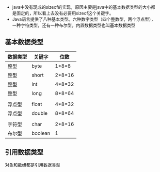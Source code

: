 * java中没有现成的sizeof的实现，原因主要是java中的基本数据类型的大小都是固定的，所以看上去没有必要用sizeof这个关键字。
* Java语言提供了八种基本类型。六种数字类型（四个整数型，两个浮点型），一种字符类型，还有一种布尔型。内置数据类型也叫基本数据类型

## 基本数据类型

|数据类型|关键字|位数|
|--|--|--|
|整型  | byte | 1*8=8  |
|整型  | short| 2*8=16 |
|整型  | int  | 4*8=32 |
|整型  | long | 8*8=64 |
| | |
|浮点型| float| 4*8=32 |
|浮点型|double| 8*8=64 |
| | |
|字符型| char | 2*8=16 |
|布尔型|boolean|  1  |


## 引用数据类型

对象和数组都是引用数据类型






